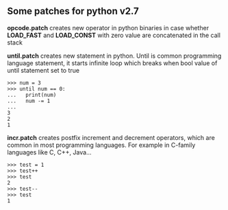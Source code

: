 ## Some patches for python v2.7

**opcode.patch** creates new operator in python binaries in case whether **LOAD_FAST** and **LOAD_CONST** with zero value are concatenated in the call stack

**until.patch** creates new statement in python. Until is common programming language statement, it starts infinite loop which breaks when bool value of until statement set to true
```
>>> num = 3
>>> until num == 0:
...   print(num)
...   num -= 1
...
3
2
1
```

**incr.patch** creates postfix increment and decrement operators, which are common in most programming languages. For example in C-family languages like C, C++, Java...
```
>>> test = 1
>>> test++
>>> test
2
>>> test--
>>> test
1
```
